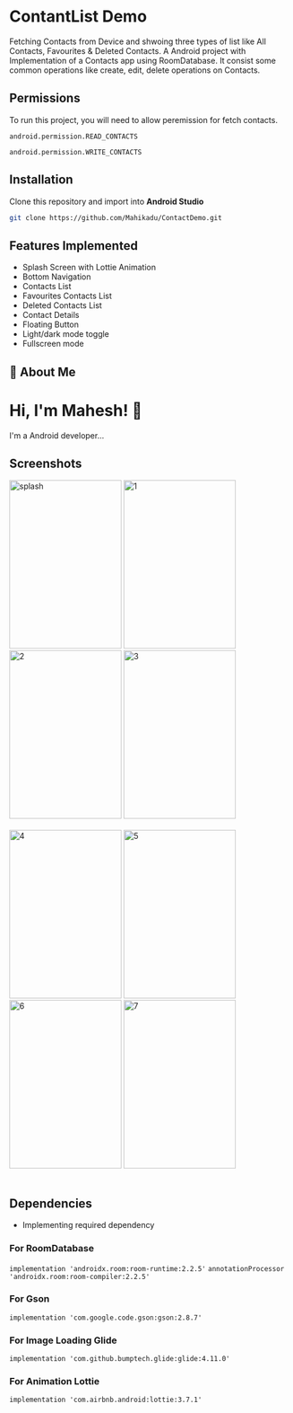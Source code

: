 # ContantList Demo

Fetching Contacts from Device and shwoing three types of list like All Contacts, Favourites & Deleted Contacts. A Android project with Implementation of a Contacts app using RoomDatabase.
It consist some common operations like create, edit, delete operations on Contacts.



## Permissions

To run this project, you will need to allow peremission for fetch contacts.

`android.permission.READ_CONTACTS`

`android.permission.WRITE_CONTACTS`


## Installation
Clone this repository and import into **Android Studio**
```bash
git clone https://github.com/Mahikadu/ContactDemo.git
```

## Features Implemented
* Splash Screen with Lottie Animation
* Bottom Navigation
* Contacts List
* Favourites Contacts List
* Deleted Contacts List
* Contact Details
* Floating Button
* Light/dark mode toggle
* Fullscreen mode

  
## 🚀 About Me
  
# Hi, I'm Mahesh! 👋

I'm a Android developer...


## Screenshots

<div id="images" style="#images {
    white-space: nowrap;
}">
<img src="screenshot/splash.jpeg" alt="splash" width="200" height="300">
<img src="screenshots/1.jpeg" alt="1" width="200" height="300">
<img src="screenshots/2.jepg" alt="2" width="200" height="300">
<img src="screenshots/3.jpg" alt="3" width="200" height="300">
</div>
<br/>

<div id="images" style="#images {
    white-space: nowrap;
}">
<img src="screenshots/4.jepg" alt="4" width="200" height="300">
<img src="screenshots/5.jepg" alt="5" width="200" height="300">
<img src="screenshots/6.jepg" alt="6" width="200" height="300">
<img src="screenshots/7.jepg" alt="7" width="200" height="300">
</div>
<br/>



  
## Dependencies

- Implementing required dependency

### For RoomDatabase

`implementation 'androidx.room:room-runtime:2.2.5'`
`annotationProcessor 'androidx.room:room-compiler:2.2.5'`

### For Gson

`implementation 'com.google.code.gson:gson:2.8.7'`

### For Image Loading Glide

`implementation 'com.github.bumptech.glide:glide:4.11.0'`

### For Animation Lottie

`implementation 'com.airbnb.android:lottie:3.7.1'`


